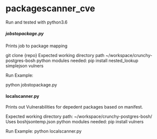 # packagescanner_cve
Run and tested with python3.6

##### jobstopackage.py #####
Prints job to package mapping

git clone {repo}
Expected working directory path ~/workspace/crunchy-postgres-bosh
python modules needed:
pip install nested_lookup simplejson vulners

Run Example:
  
python jobstopackage.py

#### localscanner.py ####
Prints out Vulnerabilities for depedent packages based on manifest.

Expected working directory path: ~/workspace/crunchy-postgres-bosh/
Uses boshjsontemp.json
python modules needed:
pip install vulners 

Run Example:
python localscanner.py

